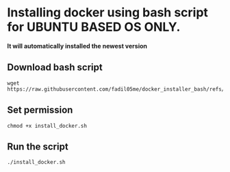 # Installing docker using bash script for UBUNTU BASED OS ONLY.

**It will automatically installed the newest version**


## Download bash script
```
wget https://raw.githubusercontent.com/fadil05me/docker_installer_bash/refs/heads/main/install_docker.sh
```

## Set permission
```
chmod +x install_docker.sh
```

## Run the script

```
./install_docker.sh
```
